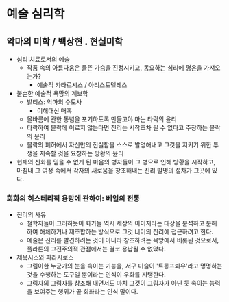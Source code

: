 # 예술 심리학

## 악마의 미학 / 백상현 . 현실미학
* 심리 치료로서의 예술
  - 작품 속의 아름다움은 들뜬 가슴을 진정시키고, 동요하는 심리에 평온을 가져오는가?
    - 예술적 카타르시스 / 아리스토텔레스
* 불손한 예술적 욕망의 계보학
  - 발티스: 악마의 수도사
    - 이해대신 매혹
  - 올바름에 관한 통념을 포기하도록 만들고야 마는 타락의 윤리
  - 타락하여 몰락에 이르지 않는다면 진리는 시작조차 될 수 없다고 주장하는 몰락의 윤리
  - 몰락의 폐허에서 자신만의 진실함을 스스로 발명해내고 그것을 지키기 위한 투쟁을 지속할 것을 요청하는 방황의 윤리
* 현재의 신화를 믿을 수 없게 된 마음의 병자들이 그 병으로 인해 방황을 시작하고, 마침내 그 여정 속에서 각자의 새로움을 창조해내는 진리 발명의 절차가 그곳에 있다.
### 회화의 히스테리적 용망에 관하여: 베일의 전통
* 진리의 사유
  - 철학자들이 그러하듯이 화가들 역시 세상의 이미지라는 대상을 분석하고 분해하여 해체하거나 재조합하는 방식으로 그것 너머의 진리에 접근하려고 한다.
  - 예술은 진리를 발견하려는 것이 아니라 창조하려는 욕망에서 비롯된 것으로서, 플라톤의 고전주의적 관점에서는 결코 용납될 수 없었다.
* 제욱시스와 파라시로스
  - 그림이한 누군가의 눈을 속이는 기능을, 서구 미술이 '트롱프뢰유'라고 명명하는 것을 수행하는 도구일 뿐이라는 인식이 우화를 지탱한다.
  - 그림자의 그림자를 창조해 내면서도 마치 그것이 그림자가 아닌 듯 속이는 능력을 보여주는 행위가 곹 회화라는 인식 말이다.

